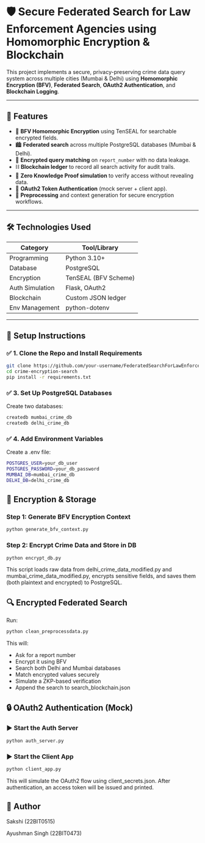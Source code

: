 # 🛡️ Secure Federated Search for Law Enforcement Agencies using Homomorphic Encryption & Blockchain

This project implements a secure, privacy-preserving crime data query system across multiple cities (Mumbai & Delhi) using **Homomorphic Encryption (BFV)**, **Federated Search**, **OAuth2 Authentication**, and **Blockchain Logging**.

---

## 🚀 Features

- 🔐 **BFV Homomorphic Encryption** using TenSEAL for searchable encrypted fields.
- 🏙️ **Federated search** across multiple PostgreSQL databases (Mumbai & Delhi).
- 🔎 **Encrypted query matching** on `report_number` with no data leakage.
- ⛓️ **Blockchain ledger** to record all search activity for audit trails.
- 🔏 **Zero Knowledge Proof simulation** to verify access without revealing data.
- 🔑 **OAuth2 Token Authentication** (mock server + client app).
- 🧹 **Preprocessing** and context generation for secure encryption workflows.

---

## 🛠️ Technologies Used

| Category         | Tool/Library              |
|------------------|---------------------------|
| Programming      | Python 3.10+              |
| Database         | PostgreSQL                |
| Encryption       | TenSEAL (BFV Scheme)      |
| Auth Simulation  | Flask, OAuth2             |
| Blockchain       | Custom JSON ledger        |
| Env Management   | python-dotenv             |

---


## 🧪 Setup Instructions

### ✅ 1. Clone the Repo and Install Requirements

```bash
git clone https://github.com/your-username/FederatedSearchForLawEnforcementAgencie.git
cd crime-encryption-search
pip install -r requirements.txt
```
### ✅ 3. Set Up PostgreSQL Databases
Create two databases:
```bash
createdb mumbai_crime_db
createdb delhi_crime_db
```
### ✅ 4. Add Environment Variables
Create a .env file: 
```bash
POSTGRES_USER=your_db_user
POSTGRES_PASSWORD=your_db_password
MUMBAI_DB=mumbai_crime_db
DELHI_DB=delhi_crime_db
```

## 🔐 Encryption & Storage
### Step 1: Generate BFV Encryption Context
```bash
python generate_bfv_context.py
```
### Step 2: Encrypt Crime Data and Store in DB
```bash
python encrypt_db.py
```
This script loads raw data from delhi_crime_data_modified.py and mumbai_crime_data_modified.py, encrypts sensitive fields, and saves them (both plaintext and encrypted) to PostgreSQL.

## 🔍 Encrypted Federated Search
Run:
```bash
python clean_preprocessdata.py
```
This will:
- Ask for a report number
- Encrypt it using BFV
- Search both Delhi and Mumbai databases
- Match encrypted values securely
- Simulate a ZKP-based verification
- Append the search to search_blockchain.json

## 🔒 OAuth2 Authentication (Mock)
### ▶️ Start the Auth Server
```bash
python auth_server.py
```
### ▶️ Start the Client App
```bash
python client_app.py
```
This will simulate the OAuth2 flow using client_secrets.json. After authentication, an access token will be issued and printed.
## 👤 Author
Sakshi (22BIT0515)

Ayushman Singh (22BIT0473)
